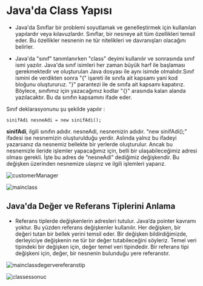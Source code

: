 # Java'da Class Yapısı
- Java'da Sınıflar bir problemi soyutlamak ve genelleştirmek için kullanılan yapılardır veya kılavuzlardır. Sınıflar, bir nesneye ait tüm özellikleri temsil eder. Bu 
özellikler nesnenin ne tür nitelikleri ve davranışları olacağını belirler.

- Java'da "sınıf" tanımlanırken "class" deyimi kullanılır ve sonrasında sınıf ismi yazılır. Java'da sınıf isimleri her zaman büyük harf ile başlaması gerekmektedir ve 
oluşturulan Java dosyası ile aynı isimde olmalıdır.Sınıf ismini de verdikten sonra "{" işareti ile sınıfa ait kapsamı yani kod bloğunu oluştururuz. "}" parantezi ile de
sınıfa ait kapsamı kapatırız. Böylece, sınıfımız için yazacağımız kodlar "{}" arasında kalan alanda yazılacaktır. Bu da sınıfın kapsamını ifade eder.

Sınıf deklarasyonunu şu şekilde yapılır :

`sinifAdi nesneAdi = new sinifAdi();`
               
 **sinifAdi**, ilgili sınıfın adıdır. nesneAdi, nesnemizin adıdır. “new sinifAdi();” ifadesi ise nesnemizin oluşturulduğu yerdir. Aslında yalnız bu ifadeyi 
 yazarsanız da nesnemiz bellekte bir yerlerde oluşturulur. Ancak bu nesnemizle ileride işlemler yapacağımız için, belli bir ulaşabileceğimiz adresi olması 
 gerekli. İşte bu adres de “nesneAdi” dediğimiz değişkendir. Bu değişken üzerinden nesnemize ulaşırız ve ilgili işlemleri yaparız.
 
![customerManager ](https://user-images.githubusercontent.com/86554799/192372112-4a4e735b-f873-4b94-9895-5db6221a618b.png)

![mainclass](https://user-images.githubusercontent.com/86554799/192371287-0b443fbc-2b1e-4ef9-a7eb-ff1aaaef21d8.png)

## Java'da Değer ve Referans Tiplerini Anlama
-  Referans tiplerde değişkenlerin adresleri tutulur. Java’da pointer kavramı yoktur. Bu yüzden referans değişkenler kullanılır. Her değişken, bir değeri tutan bir bellek
yerini temsil eder. Bir değişken bildirdiğimizde, derleyiciye değişkenin ne tür bir değer tutabileceğini söyleriz. Temel veri tipindeki bir değişken için, değer temel 
veri tipindedir. Bir referans tipi değişkeni için, değer, bir nesnenin bulunduğu yere referanstır.
 
![mainclassdegervereferanstip](https://user-images.githubusercontent.com/86554799/192372197-86aad637-ddf2-4505-815c-9d2f5ea010a6.png)

![classessonuc](https://user-images.githubusercontent.com/86554799/192376520-591432a5-77d3-4a77-9d8a-24ce5393f54d.png)
